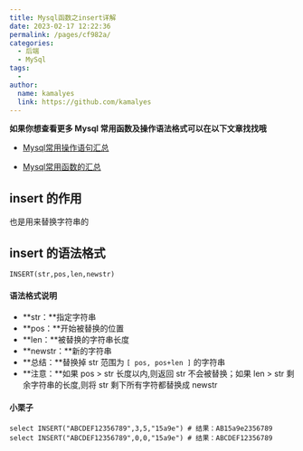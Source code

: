 ```yaml
---
title: Mysql函数之insert详解
date: 2023-02-17 12:22:36
permalink: /pages/cf982a/
categories:
  - 后端
  - MySql
tags:
  - 
author: 
  name: kamalyes
  link: https://github.com/kamalyes
---
```

**如果你想查看更多 Mysql 常用函数及操作语法格式可以在以下文章找找哦**

- [Mysql常用操作语句汇总](./59.Mysql常用操作语句汇总.md)

- [Mysql常用函数的汇总](./01.Mysql常用函数汇总.md)

insert 的作用
----------

也是用来替换字符串的

insert 的语法格式
------------

```
INSERT(str,pos,len,newstr)
```

#### 语法格式说明

*   **str：**指定字符串
*   **pos：**开始被替换的位置
*   **len：**被替换的字符串长度
*   **newstr：**新的字符串
*   **总结：**替换掉 str 范围为 `[ pos, pos+len ]` 的字符串
*   **注意：**如果 pos > str 长度以内,则返回 str 不会被替换；如果 len > str 剩余字符串的长度,则将 str 剩下所有字符都替换成 newstr

#### 小栗子

```
select INSERT("ABCDEF12356789",3,5,"15a9e") # 结果：AB15a9e2356789
select INSERT("ABCDEF12356789",0,0,"15a9e") # 结果：ABCDEF12356789
```
